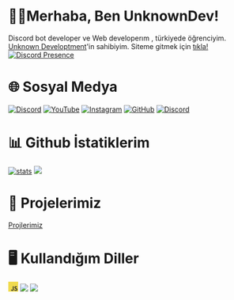 # 👋🏻Merhaba, Ben UnknownDev!
Discord bot developer ve Web developerım , türkiyede öğrenciyim. <a href="https://github.com/UnknownDeveloptment/" rel="nofollow">Unknown Developtment</a>'in sahibiyim. Siteme gitmek için <a href="https://info.hamzawasnotfound.tk/" rel="nofollow">tıkla!</a>
[![Discord Presence](https://lanyard.cnrad.dev/api/997469846725984266)](https://discord.com/users/997469846725984266)

# 🌐 Sosyal Medya
[![Discord](https://img.shields.io/badge/⚍リ·ǀ·リᒍ∴リ↸ᒷ⍊8030%20-323330.svg?&style=for-the-badge&logo=discord&logoColor=white)](https://discordapp.com/users/997469846725984266) [![YouTube](https://img.shields.io/badge/Unknown-Developtment%20-323330.svg?&style=for-the-badge&logo=youtube&logoColor=ff0000)](https://youtube.com/channel/UCAFsFS2g8ZsHe6OkSalkt9Q) [![Instagram](https://img.shields.io/badge/hamzawasnotfound%20-323330.svg?&style=for-the-badge&logo=instagram&logoColor=FA3A88)](https://instagram.com/hamzawasnotfound) [![GitHub](https://img.shields.io/badge/UnknownDeveloptment%20-323330.svg?&style=for-the-badge&logo=github&logoColor=white)](https://github.com/UnknownDeveloptment) [![Discord](https://img.shields.io/badge/UnknownDevGH%20-323330.svg?&style=for-the-badge&logo=twitter&logoColor=white)](https://www.twitter.com/UnknownDevGH)

# 📊 Github İstatiklerim
<a href="https://github.com/UnknownDeveloptment"><img src="https://github-readme-stats.vercel.app/api?username=UnknownDeveloptment&show_icons=true&theme=react" width="%100" height="150px" alt="stats"/></a>
<img src="https://github-readme-stats.vercel.app/api/top-langs/?username=UnknownDeveloptment&theme=dark&count_private=true&show_icons=true&hide_border=true" />

# 📀 Projelerimiz
<a href="https://github.com/UnknownDeveloptment/UnknownDeveloptment/blob/main/PROJELERİMİZ.md/">Projlerimiz</a>

# 🖥 Kullandığım Diller
<code><a href="https://www.html.com/"><img height="20" src="https://raw.githubusercontent.com/github/explore/80688e429a7d4ef2fca1e82350fe8e3517d3494d/topics/javascript/javascript.png"></a></code> <code><a href="https://www.html.com/"><img height="20" src="https://www.w3.org/html/logo/img/mark-word-icon.png"></a></code> <code><a href="https://www.nodejs.org/"><img height="20" src="https://upload.wikimedia.org/wikipedia/commons/thumb/d/d9/Node.js_logo.svg/240px-Node.js_logo.svg.png"></a></code>

